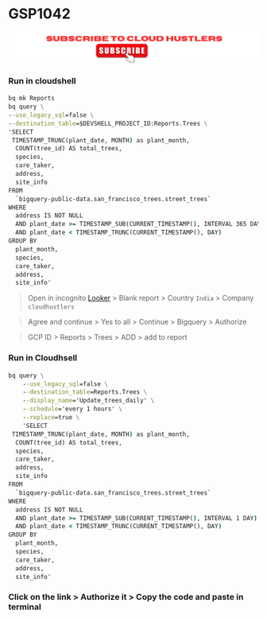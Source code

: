 # GSP1042
[![](https://github.com/CodingWithHardik/CodingWithHardik/blob/main/img/subscribe_button.png)](https://www.youtube.com/@CloudHustlers)
### Run in cloudshell
```cmd
bq mk Reports
bq query \
--use_legacy_sql=false \
--destination_table=$DEVSHELL_PROJECT_ID:Reports.Trees \
'SELECT
 TIMESTAMP_TRUNC(plant_date, MONTH) as plant_month,
  COUNT(tree_id) AS total_trees,
  species,
  care_taker,
  address,
  site_info
FROM
  `bigquery-public-data.san_francisco_trees.street_trees`
WHERE
  address IS NOT NULL
  AND plant_date >= TIMESTAMP_SUB(CURRENT_TIMESTAMP(), INTERVAL 365 DAY)
  AND plant_date < TIMESTAMP_TRUNC(CURRENT_TIMESTAMP(), DAY)
GROUP BY
  plant_month,
  species,
  care_taker,
  address,
  site_info'
```
> Open in incognito [Looker](https://lookerstudio.google.com/) > Blank report > Country ```India``` > Company ```cloudhustlers```

> Agree and continue > Yes to all > Continue > Bigquery > Authorize 

> GCP ID > Reports > Trees > ADD > add to report
### Run in Cloudhsell
```cmd
bq query \
    --use_legacy_sql=false \
    --destination_table=Reports.Trees \
    --display_name='Update_trees_daily' \
    --schedule='every 1 hours' \
    --replace=true \
    'SELECT
 TIMESTAMP_TRUNC(plant_date, MONTH) as plant_month,
  COUNT(tree_id) AS total_trees,
  species,
  care_taker,
  address,
  site_info
FROM
  `bigquery-public-data.san_francisco_trees.street_trees`
WHERE
  address IS NOT NULL
  AND plant_date >= TIMESTAMP_SUB(CURRENT_TIMESTAMP(), INTERVAL 1 DAY)
  AND plant_date < TIMESTAMP_TRUNC(CURRENT_TIMESTAMP(), DAY)
GROUP BY
  plant_month,
  species,
  care_taker,
  address,
  site_info'
```
### Click on the link > Authorize it > Copy the code and paste in terminal
